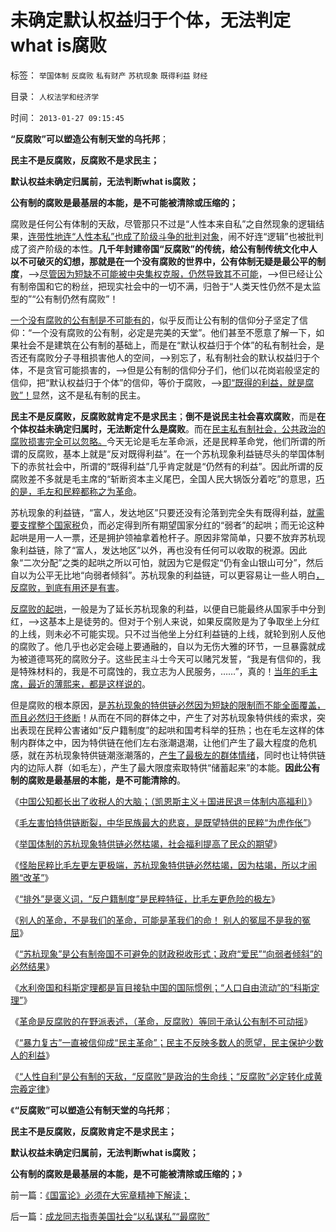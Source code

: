 # 未确定默认权益归于个体，无法判定what&nbsp;is腐败

标签： `举国体制` `反腐败` `私有财产` `苏杭现象` `既得利益` `财经` 

目录： `人权法学和经济学`

时间： `2013-01-27 09:15:45`

**“反腐败”可以塑造公有制天堂的乌托邦**；

**民主不是反腐败，反腐败不是求民主；**

**默认权益未确定归属前，无法判断what is腐败；**

**公有制的腐败是最基层的本能，是不可能被清除或压缩的；**

腐败是任何公有体制的天敌，尽管那只不过是“人性本来自私”之自然现象的逻辑结果，[连带性地连“人性本私”也成了阶级斗争的批判对象](../../../2009/9/24/人性本私必为善.md)，闹不好连“逻辑”也被批判成了资产阶级的本性。**几千年封建帝国“反腐败”的传统，给公有制传统文化中人以不可破灭的幻想，那就是在一个没有腐败的世界中，公有体制无疑是最公平的制度**，——>[尽管因为短缺不可能被中央集权克服，仍然导致其不可能](../../../2013/1/15/苏杭现象“信仰政府创造价值”的民粹！制造了“无限制加税”.md)，——>但已经让公有制帝国和它的粉丝，把现实社会中的一切不满，归咎于“人类天性仍然不是太监型的”“公有制仍然有腐败”！

[一个没有腐败的公有制是不可能有的](../../../2013/1/20/“普选，一人一票”“反腐败”的神经病.md)，似乎反而让公有制的信仰分子坚定了信仰：“一个没有腐败的公有制，必定是完美的天堂”。他们甚至不愿意了解一下，如果社会不是建筑在公有制的基础上，而是在“默认权益归于个体”的私有制社会，是否还有腐败分子寻租损害他人的空间，——>别忘了，私有制社会的默认权益归于个体，不是贪官可能损害的，——>但是公有制的信仰分子们，他们以花岗岩般坚定的信仰，把“默认权益归于个体”的信仰，等价于腐败，——>[即“既得的利益，就是腐败”！](../../../2013/1/18/不存在可供再分配的财富，只有赤贫的既得利益者.md)显然，这不是私有制的民主。

**民主不是反腐败，反腐败就肯定不是求民主**；**倒不是说民主社会喜欢腐败**，而是**在个体权益未确定归属时，无法断定什么是腐败**。而在[民主私有制社会，公共政治的腐败损害完全可以忽略。](../../../2010/2/26/行政是社会的成本，而腐败是行政的成本.md)今天无论是毛左革命派，还是民粹革命党，他们所谓的所谓的反腐败，基本上就是“反对既得利益”。在一个苏杭现象利益链尽头的举国体制下的赤贫社会中，所谓的“既得利益”几乎肯定就是“仍然有的利益”。因此所谓的反腐败差不多就是毛主席的“斩断资本主义尾巴，全国人民大锅饭分着吃”的意思，[巧的是，毛左和民粹都称之为革命](../../../2012/11/14/世界革命史的吊诡，基督教对资本主义的妖魔化！.md)。

苏杭现象的利益链，“富人，发达地区”只要还没有沦落到完全失有既得利益，[就需要支撑整个国家税](../../../2013/1/25/苏杭现象是“爱民”“向弱者倾斜”的必然结果.md)负，而必定得到所有期望国家分红的“弱者”的起哄；而无论这种起哄是用一人一票，还是拥护领袖拿着枪杆子。原因非常简单，只要不放弃苏杭现象利益链，除了“富人，发达地区”以外，再也没有任何可以收取的税源。因此象“二次分配”之类的起哄之所以可怕，就因为它是假定“仍有金山银山可分”，然后自以为公平无比地“向弱者倾斜”。苏杭现象的利益链，可以更容易让一些人明白[，反腐败，到底有用还是有害](../../../2009/8/29/利益期望决定社会立场行为.md)。

[反腐败的起哄](../../../2009/12/5/无私的社会是不能反腐败的.md)，一般是为了延长苏杭现象的利益，以便自已能最终从国家手中分到红，——>这基本上是徒劳的。但对于个别人来说，如果反腐败是为了争取坐上分红的上线，则未必不可能实现。只不过当他坐上分红利益链的上线，就轮到别人反他的腐败了。他几乎也必定会碰上要通融的，自以为无伤大雅的环节，一旦暴露就成为被道德骂死的腐败分子。这些民主斗士今天可以赌咒发誓，“我是有信仰的，我是特殊材料的，我是不可腐蚀的，我立志为人民服务，……”，真的！[当年的毛主席，最近的薄熙来，都是这样说的](../../../2013/1/22/提高社会福利反而促进大革命到来.md)。

但是腐败的根本原因，[是苏杭现象的特供链必然因为短缺的限制而不能全面覆盖，而且必然归于终断](../../../2013/1/15/苏杭现象“信仰政府创造价值”的民粹！制造了“无限制加税”.md)！从而在不同的群体之中，产生了对苏杭现象特供线的索求，突出表现在民粹公害诸如“反户籍制度”的起哄和国考科举的狂热；也在毛左这样的体制内群体之中，因为特供链在他们左右涨潮退潮，让他们产生了最大程度的危机感，就在苏杭现象特供链潮涨潮落的，[产生了最极左的群体情绪](../../../2009/8/10/舆论层精神抵抗法.md)，同时也让特供链内的边际人群（如毛左），产生了最大限度索取特供“储蓄起来”的本能。**因此公有制的腐败是最基层的本能，是不可能清除的**。

《[中国公知都长出了收税人的大脑；（凯恩斯主义＋国进民退＝体制内高福利）](../../../2013/1/21/纳税人意识被转变成“收税人大脑”.md)》

《[毛左害怕特供链断裂，中华民族最大的悲哀，是既望特供的民粹“为虎作伥”](../../../2013/1/22/中华民族最大的悲哀是民粹“为虎作伥”.md)》

《[举国体制的苏杭现象特供链必然枯竭，社会福利提高了民众的期望](../../../2013/1/22/提高社会福利反而促进大革命到来.md)》

《[怪胎民粹比毛左更左更极端，苏杭现象特供链必然枯竭，因为枯竭，所以才闹腾“改革”](../../../2013/1/22/民粹“民主派”的毛左情结.md)》

《[“排外”是褒义词，“反户籍制度”是民粹特征，比毛左更危险的极左](../../../2013/1/24/“排外”是褒义词，“不要盲目排外”是利益建议.md)》

《[别人的革命，不是我们的革命，可能是革我们的命！ 别人的冤屈不是我的冤屈](../../../2013/1/25/别人的革命，不是我们的革命，可能是革我们的命！.md)》

《[“苏杭现象”是公有制帝国不可避免的财政税收形式；政府“爱民”“向弱者倾斜”的必然结果](../../../2013/1/25/苏杭现象是“爱民”“向弱者倾斜”的必然结果.md)》

《[水利帝国和科斯定理都是盲目接轨中国的国际惯例；“人口自由流动”的“科斯定理”](../../../2013/1/26/水利帝国和科斯定理都是以偏概全，盲目接轨中国的国际惯例；.md)》

《[革命是反腐败的在野派表述，（革命，反腐败）等同于承认公有制不可动摇](../../../2013/1/26/在中国鼓吹革命，必定错误；毛左与怪胎的数量.md)》

《[“暴力复古”一直被信仰成“民主革命”；民主不反映多数人的愿望，民主保护少数人的利益](../../../2013/1/26/“暴力复古”一直被信仰成“革命进步”！以及民主的真义.md)》

《[“人性自利”是公有制的天敌，“反腐败”是政治的生命线；“反腐败”必定转化成黄宗羲定律](../../../2013/1/27/《国富论》必须在大宪章精神下解读；.md)》

《**“反腐败”可以塑造公有制天堂的乌托邦**；

**民主不是反腐败，反腐败肯定不是求民主；**

**默认权益未确定归属前，无法判断what is腐败；**

**公有制的腐败是最基层的本能，是不可能被清除或压缩的；**》



前一篇：[《国富论》必须在大宪章精神下解读；](../../../2013/1/27/《国富论》必须在大宪章精神下解读；.md)

后一篇：[成龙同志指责美国社会“以私谋私”“最腐败”](../../../2013/1/27/成龙同志指责美国社会“以私谋私”“最腐败”.md)